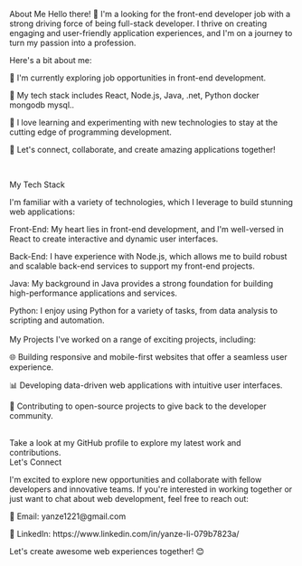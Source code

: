 About Me
Hello there! 👋 I'm a looking for the front-end developer job with a strong driving force of being full-stack developer. I thrive on creating engaging and user-friendly application experiences, and I'm on a journey to turn my passion into a profession.

Here's a bit about me:
<p>🔭 I'm currently exploring job opportunities in front-end development.</p>
<p>🌱 My tech stack includes React, Node.js, Java, .net, Python docker mongodb mysql..</p>
<p>
🚀 I love learning and experimenting with new technologies to stay at the cutting edge of programming development.</p>
<p>💬 Let's connect, collaborate, and create amazing  applications together!</p>
<br>
<p>My Tech Stack</p>

I'm familiar with a variety of technologies, which I leverage to build stunning web applications:

Front-End: My heart lies in front-end development, and I'm well-versed in React to create interactive and dynamic user interfaces.

Back-End: I have experience with Node.js, which allows me to build robust and scalable back-end services to support my front-end projects.

Java: My background in Java provides a strong foundation for building high-performance applications and services.

Python: I enjoy using Python for a variety of tasks, from data analysis to scripting and automation.
<br><br>
My Projects
I've worked on a range of exciting projects, including:
<p>🌐 Building responsive and mobile-first websites that offer a seamless user experience.</p>
<p>📊 Developing data-driven web applications with intuitive user interfaces.</p>
<p>🌱 Contributing to open-source projects to give back to the developer community.</p>
<br>
Take a look at my GitHub profile to explore my latest work and contributions.
<br>
Let's Connect

I'm excited to explore new opportunities and collaborate with fellow developers and innovative teams. If you're interested in working together or just want to chat about web development, feel free to reach out:
<br>
<p>📧 Email: yanze1221@gmail.com<p/>
<p>💼 LinkedIn: https://www.linkedin.com/in/yanze-li-079b7823a/<p/>
<p>Let's create awesome web experiences together! 😊<p/>
